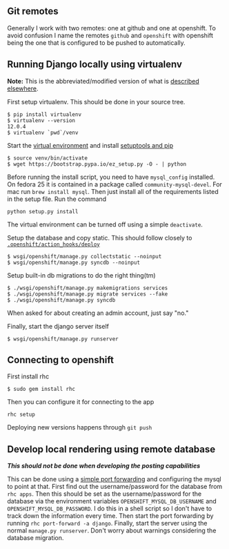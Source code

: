 Git remotes
-----------
Generally I work with two remotes: one at github and one at openshift. To avoid confusion I
name the remotes `github` and `openshift` with openshift being the one that is configured
to be pushed to automatically.

Running Django locally using virtualenv
---------------------------------------
**Note:** This is the abbreviated/modified version of what is
[described elsewhere](http://www.jeffknupp.com/blog/2012/02/09/starting-a-django-project-the-right-way/).

First setup virtualenv. This should be done in your source tree.
```
$ pip install virtualenv
$ virtualenv --version
12.0.4
$ virtualenv `pwd`/venv
```

Start the [virtual environment](https://virtualenv.pypa.io/en/latest/index.html) and install
[setuptools and pip](https://pip.pypa.io/en/latest/installing.html)
```
$ source venv/bin/activate
$ wget https://bootstrap.pypa.io/ez_setup.py -O - | python
```
Before running the install script, you need to have `mysql_config`
installed. On fedora 25 it is contained in a package called
`community-mysql-devel`. For mac run `brew install mysql`. Then just
install all of the requirements listed in the setup file. Run the
command
```
python setup.py install
```
The virtual environment can be turned off using a simple `deactivate`.

Setup the database and copy static. This should follow closely to [`.openshift/action_hooks/deploy`](https://github.com/mantidproject/webapp/blob/master/.openshift/action_hooks/deploy)
```
$ wsgi/openshift/manage.py collectstatic --noinput
$ wsgi/openshift/manage.py syncdb --noinput
```

Setup built-in db migrations to do the right thing(tm)
```
$ ./wsgi/openshift/manage.py makemigrations services
$ ./wsgi/openshift/manage.py migrate services --fake
$ ./wsgi/openshift/manage.py syncdb
```
When asked for about creating an admin account, just say "no."

Finally, start the django server itself
```
$ wsgi/openshift/manage.py runserver
```

Connecting to openshift
-----------------------
First install rhc
```
$ sudo gem install rhc
```
Then you can configure it for connecting to the app
```
rhc setup
```

Deploying new versions happens through `git push`

Develop local rendering using remote database
---------------------------------------------
***This should not be done when developing the posting capabilities***

This can be done using a
[simple port forwarding](https://blog.openshift.com/getting-started-with-port-forwarding-on-openshift/)
and configuring the mysql to point at that. First find out the username/password for the
database from `rhc apps`. Then this should be set as the username/password for the database
via the environment variables `OPENSHIFT_MYSQL_DB_USERNAME` and `OPENSHIFT_MYSQL_DB_PASSWORD`.
I do this in a shell script so I don't have to track down the information every time. Then
start the port forwarding by running `rhc port-forward -a django`. Finally, start the server
using the normal `manage.py runserver`. Don't worry about warnings considering the database
migration.
